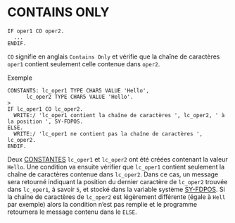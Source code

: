 # CONTAINS ONLY

```abap
IF oper1 CO oper2.
  ...
ENDIF.
```

`CO` signifie en anglais `Contains Only` et vérifie que la chaîne de caractères `oper1` contient seulement celle contenue dans `oper2`.

Exemple

```abap
CONSTANTS: lc_oper1 TYPE CHAR5 VALUE 'Hello',
      lc_oper2 TYPE CHAR5 VALUE 'Hello'.
>
IF lc_oper1 CO lc_oper2.
  WRITE:/ 'lc_oper1 contient la chaîne de caractères ', lc_oper2, ' à la position ', SY-FDPOS.
ELSE.
  WRITE:/ 'lc_oper1 ne contient pas la chaîne de caractères ', lc_oper2.
ENDIF.
```

Deux [CONSTANTES](../02_VARIABLES_&_CONSTANTES/02_CONSTANTES.md) `lc_oper1` et `lc_oper2` ont été créées contenant la valeur `Hello`. Une condition va ensuite vérifier que `lc_oper1` contient seulement la chaîne de caractères contenue dans `lc_oper2`. Dans ce cas, un message sera retourné indiquant la position du dernier caractère de `lc_oper2` trouvée dans `lc_oper1`, à savoir `5`, et stocké dans la variable système [SY-FDPOS](../00_HELP/02_SY_SYSTEM.md). Si la chaîne de caractères de `lc_oper2` est légèrement différente (égale à `Hell` par exemple) alors la condition n’est pas remplie et le programme retournera le message contenu dans le `ELSE`.
